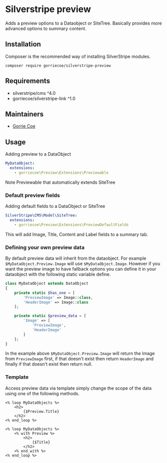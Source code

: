 # Silverstripe preview
Adds a preview options to a Dataobject or SiteTree.  Basically provides more advanced options to summary content.

## Installation
Composer is the recommended way of installing SilverStripe modules.
```
composer require gorriecoe/silverstripe-preview
```

## Requirements

- silverstripe/cms ^4.0
- gorriecoe/silverstripe-link ^1.0

## Maintainers

- [Gorrie Coe](https://github.com/gorriecoe)

## Usage
Adding preview to a DataObject

```yml
MyDataObject:
  extensions:
    - gorriecoe\Preview\Extensions\Previewable
```
Note Previewable that automatically extends SiteTree

### Default preview fields
Adding default fields to a DataObject or SiteTree

```yml
SilverStripe\CMS\Model\SiteTree:
  extensions:
    - gorriecoe\Preview\Extensions\PreviewDefaultFields
```
This will add Image, Title, Content and Label fields to a summary tab.

### Defining your own preview data
By default preview data will inherit from the dataobject.  For example `$MyDataObject.Preview.Image` will use `$MyDataObject.Image`.
However if you want the preview image to have fallback options you can define it in your dataobject with the following static variable define.

```php
class MyDataObject extends DataObject
{
    private static $has_one = [
        'PreviewImage' => Image::class,
        'HeaderImage' => Image::class
    ];

    private static $preview_data = [
        'Image' => [
            'PreviewImage',
            'HeaderImage'
        ]
    ];
}
```
In the example above `$MyDataObject.Preview.Image` will return the Image from `PreviewImage` first, if that doesn't exist then return `HeaderImage` and finally if that doesn't exist then return null.

### Template
Access preview data via template simply change the scope of the data using one of the following methods.
```
<% loop MyDataObjects %>
    <h2>
        {$Preview.Title}
    </h2>
<% end_loop %>
```

```
<% loop MyDataObjects %>
    <% with Preview %>
        <h2>
            {$Title}
        </h2>
    <% end_with %>
<% end_loop %>
```

